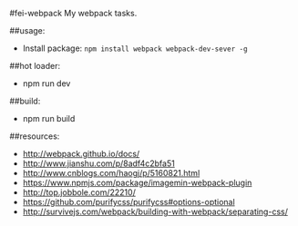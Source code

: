 #fei-webpack
My webpack tasks.


##usage:
+ Install package: `npm install webpack webpack-dev-sever -g`


##hot loader:
+ npm run dev

##build:
+ npm run build


##resources:
+ http://webpack.github.io/docs/
+ http://www.jianshu.com/p/8adf4c2bfa51
+ http://www.cnblogs.com/haogj/p/5160821.html
+ https://www.npmjs.com/package/imagemin-webpack-plugin
+ http://top.jobbole.com/22210/
+ https://github.com/purifycss/purifycss#options-optional
+ http://survivejs.com/webpack/building-with-webpack/separating-css/
